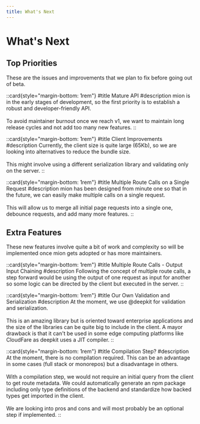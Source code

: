 ```yaml
---
title: What's Next
---
```


# What's Next

## Top Priorities

These are the issues and improvements that we plan to fix before going out of beta.

::card{style="margin-bottom: 1rem"}
#title
Mature API
#description
mion is in the early stages of development, so the first priority is to establish a robust and developer-friendly API.
<br/><br/>
To avoid maintainer burnout once we reach v1, we want to maintain long release cycles and not add too many new features.
::

::card{style="margin-bottom: 1rem"}
#title
Client Improvements
#description
Currently, the client size is quite large (65Kb), so we are looking into alternatives to reduce the bundle size.
<br/><br/>
This might involve using a different serialization library and validating only on the server.
::

::card{style="margin-bottom: 1rem"}
#title
Multiple Route Calls on a Single Request
#description
mion has been designed from minute one so that in the future, we can easily make multiple calls on a single request. 
<br/><br/>
This will allow us to merge all initial page requests into a single one, debounce requests, and add many more features.
::

## Extra Features

These new features involve quite a bit of work and complexity so will be implemented once mion gets adopted or has more maintainers.

::card{style="margin-bottom: 1rem"}
#title
Multiple Route Calls - Output Input Chaining
#description
Following the concept of multiple route calls, a step forward would be using the output of one request as input for another so some logic can be directed by the client but executed in the server. 
::

::card{style="margin-bottom: 1rem"}
#title
Our Own Validation and Serialization 
#description
At the moment, we use @deepkit for validation and serialization.
<br/><br/>
This is an amazing library but is oriented toward enterprise applications and the size of the libraries can be quite big to include in the client.
A mayor drawback is that it can't be used in some edge computing platforms like CloudFare as deepkit uses a JIT compiler.
::

::card{style="margin-bottom: 1rem"}
#title
Compilation Step?
#description
At the moment, there is no compilation required. This can be an advantage in some cases (full stack or monorepos) but a disadvantage in others.
<br/><br/>
With a compilation step, we would not require an initial query from the client to get route metadata.
We could automatically generate an npm package including only type definitions of the backend and standardize how backed types get imported in the client.
<br/><br/>
We are looking into pros and cons and will most probably be an optional step if implemented.
::

